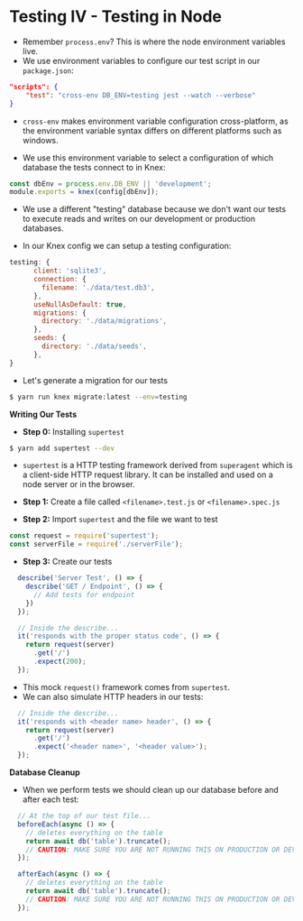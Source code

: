# Testing IV - Testing in Node

- Remember `process.env`? This is where the node environment variables live.
- We use environment variables to configure our test script in our `package.json`:
```json
"scripts": {
    "test": "cross-env DB_ENV=testing jest --watch --verbose"
}
```
- `cross-env` makes environment variable configuration cross-platform, as the environment variable syntax differs on different platforms such as windows.

- We use this environment variable to select a configuration of which database the tests connect to in Knex:
```javascript
const dbEnv = process.env.DB_ENV || 'development';
module.exports = knex(config[dbEnv]);
```
- We use a different "testing" database because we don't want our tests to execute reads and writes on our development or production databases.

- In our Knex config we can setup a testing configuration:
```javascript
testing: {
      client: 'sqlite3',
      connection: {
        filename: './data/test.db3',
      },
      useNullAsDefault: true,
      migrations: {
        directory: './data/migrations',
      },
      seeds: {
        directory: './data/seeds',
      },
}
```

- Let's generate a migration for our tests
```bash
$ yarn run knex migrate:latest --env=testing
```

**Writing Our Tests**

- **Step 0:** Installing `supertest`
```bash
$ yarn add supertest --dev
```
- `supertest` is a HTTP testing framework derived from `superagent` which is a client-side HTTP request library. It can be installed and used on a node server or in the browser.


- **Step 1:** Create a file called `<filename>.test.js` or `<filename>.spec.js`

- **Step 2:** Import `supertest` and the file we want to test
```javascript
const request = require('supertest');
const serverFile = require('./serverFile');
```

- **Step 3:** Create our tests
```javascript
  describe('Server Test', () => {
    describe('GET / Endpoint', () => {
      // Add tests for endpoint
    })
  });
```
```javascript
  // Inside the describe...
  it('responds with the proper status code', () => {
    return request(server)
      .get('/')
      .expect(200);
  });
```
- This mock `request()` framework comes from `supertest`.
- We can also simulate HTTP headers in our tests:
```javascript
  // Inside the describe...
  it('responds with <header name> header', () => {
    return request(server)
      .get('/')
      .expect('<header name>', '<header value>');
  });
```

**Database Cleanup**
- When we perform tests we should clean up our database before and after each test:
```javascript
  // At the top of our test file...
  beforeEach(async () => {
    // deletes everything on the table
    return await db('table').truncate();
    // CAUTION: MAKE SURE YOU ARE NOT RUNNING THIS ON PRODUCTION OR DEV DATABASES
  });

  afterEach(async () => {
    // deletes everything on the table
    return await db('table').truncate();
    // CAUTION: MAKE SURE YOU ARE NOT RUNNING THIS ON PRODUCTION OR DEV DATABASES
  });
```
